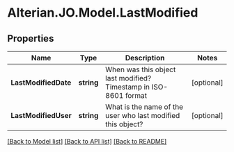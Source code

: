 # Alterian.JO.Model.LastModified

## Properties

Name | Type | Description | Notes
------------ | ------------- | ------------- | -------------
**LastModifiedDate** | **string** | When was this object last modified? Timestamp in ISO-8601 format | [optional] 
**LastModifiedUser** | **string** | What is the name of the user who last modified this object? | [optional] 

[[Back to Model list]](../README.md#documentation-for-models) [[Back to API list]](../README.md#documentation-for-api-endpoints) [[Back to README]](../README.md)

